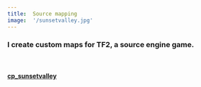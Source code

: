 ```yaml
---
title:  Source mapping
image:  '/sunsetvalley.jpg'
---
```


### I create custom maps for TF2, a source engine game.
‎
‎

#### [cp_sunsetvalley](https://steamcommunity.com/sharedfiles/filedetails/?id=559385142)